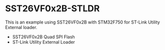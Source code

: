 # SST26VF0x2B-STLDR
This is an example using SST26VF0x2B with STM32F750 for ST-Link Utility External loader. 
 - SST26VF0x2B Quad SPI Flash 
 - ST-Link Utility External Loader
